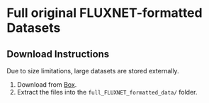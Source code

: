 # Full original FLUXNET-formatted Datasets

## Download Instructions
Due to size limitations, large datasets are stored externally.

1. Download from [Box](https://berkeley.box.com/s/ju3v35aqgy9gc0vyqqz7rstleot3xen0).
2. Extract the files into the `full_FLUXNET_formatted_data/` folder.
